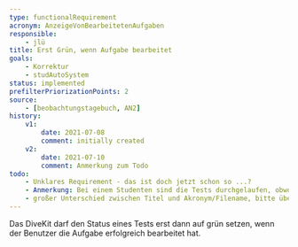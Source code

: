 ```yaml
---
type: functionalRequirement
acronym: AnzeigeVonBearbeitetenAufgaben
responsible: 
    - jlü
title: Erst Grün, wenn Aufgabe bearbeitet
goals: 
    - Korrektur
    - studAutoSystem
status: implemented
prefilterPriorizationPoints: 2
source:
    - [beobachtungstagebuch, AN2]
history:
    v1:
        date: 2021-07-08
        comment: initially created
    v2:
        date: 2021-07-10
        comment: Anmerkung zum Todo
todo: 
    - Unklares Requirement - das ist doch jetzt schon so ...? 
    - Anmerkung: Bei einem Studenten sind die Tests durchgelaufen, obwohl die Aufgabe offensichtlich nicht richtig war 
    - großer Unterschied zwischen Titel und Akronym/Filename, bitte überrpüfen und konsistent benennen
---
```


Das DiveKit darf den Status eines Tests erst dann auf grün setzen, wenn der Benutzer die Aufgabe erfolgreich bearbeitet hat.
